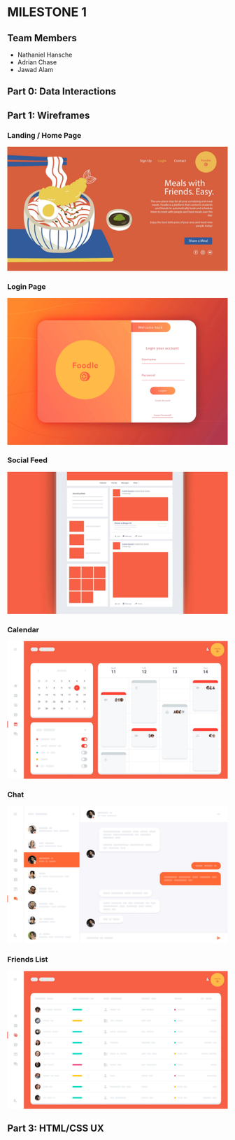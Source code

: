# MILESTONE 1

## Team Members

- Nathaniel Hansche
- Adrian Chase
- Jawad Alam

## Part 0: Data Interactions

## Part 1: Wireframes


### Landing / Home Page

![Landing Page](Wireframes/foodle_landing_page_logo.jpg)

### Login Page
![Login Page](Wireframes/login_screen.jpg)


### Social Feed
![Social Feed](Wireframes/social_media_feed.jpg)

### Calendar
![Calendar](Wireframes/calendar.jpg)

### Chat
![Chat](Wireframes/chat.jpg)

### Friends List
![Chat](Wireframes/friends_list.jpg)


## Part 3: HTML/CSS UX
